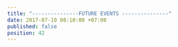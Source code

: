 ```yaml
---
title: "---------------FUTURE EVENTS ---------------"
date: 2017-07-10 08:10:00 +07:00
published: false
position: 42
---
```


